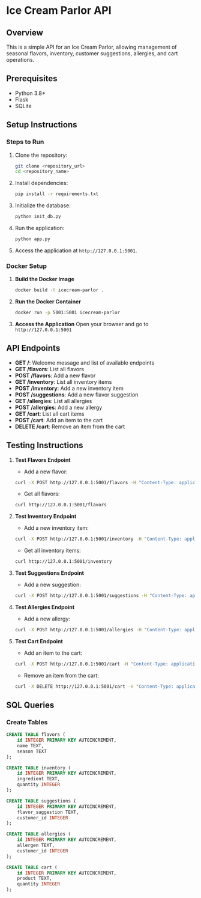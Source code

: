 # Ice Cream Parlor API

## Overview
This is a simple API for an Ice Cream Parlor, allowing management of seasonal flavors, inventory, customer suggestions, allergies, and cart operations.

## Prerequisites
- Python 3.8+
- Flask
- SQLite

## Setup Instructions
### Steps to Run

1. Clone the repository:
    ```sh
    git clone <repository_url>
    cd <repository_name>
    ```

2. Install dependencies:
    ```sh
    pip install -r requirements.txt
    ```

3. Initialize the database:
    ```sh
    python init_db.py
    ```

4. Run the application:
    ```sh
    python app.py
    ```

5. Access the application at `http://127.0.0.1:5001`.

### Docker Setup
1. **Build the Docker Image**
    ```sh
    docker build -t icecream-parlor .
    ```

2. **Run the Docker Container**
    ```sh
    docker run -p 5001:5001 icecream-parlor
    ```

3. **Access the Application**
    Open your browser and go to `http://127.0.0.1:5001`

## API Endpoints

- **GET /**: Welcome message and list of available endpoints
- **GET /flavors**: List all flavors
- **POST /flavors**: Add a new flavor
- **GET /inventory**: List all inventory items
- **POST /inventory**: Add a new inventory item
- **POST /suggestions**: Add a new flavor suggestion
- **GET /allergies**: List all allergies
- **POST /allergies**: Add a new allergy
- **GET /cart**: List all cart items
- **POST /cart**: Add an item to the cart
- **DELETE /cart**: Remove an item from the cart

## Testing Instructions
1. **Test Flavors Endpoint**
    - Add a new flavor:
    ```sh
    curl -X POST http://127.0.0.1:5001/flavors -H "Content-Type: application/json" -d '{"name": "Vanilla", "season": "Summer"}'
    ```

    - Get all flavors:
    ```sh
    curl http://127.0.0.1:5001/flavors
    ```

2. **Test Inventory Endpoint**
    - Add a new inventory item:
    ```sh
    curl -X POST http://127.0.0.1:5001/inventory -H "Content-Type: application/json" -d '{"ingredient": "Milk", "quantity": 10}'
    ```

    - Get all inventory items:
    ```sh
    curl http://127.0.0.1:5001/inventory
    ```

3. **Test Suggestions Endpoint**
    - Add a new suggestion:
    ```sh
    curl -X POST http://127.0.0.1:5001/suggestions -H "Content-Type: application/json" -d '{"flavor_suggestion": "Mango", "customer_id": 1}'
    ```

4. **Test Allergies Endpoint**
    - Add a new allergy:
    ```sh
    curl -X POST http://127.0.0.1:5001/allergies -H "Content-Type: application/json" -d '{"allergen": "Peanuts", "customer_id": 1}'
    ```

5. **Test Cart Endpoint**
    - Add an item to the cart:
    ```sh
    curl -X POST http://127.0.0.1:5001/cart -H "Content-Type: application/json" -d '{"product": "Ice Cream", "quantity": 2}'
    ```

    - Remove an item from the cart:
    ```sh
    curl -X DELETE http://127.0.0.1:5001/cart -H "Content-Type: application/json" -d '{"product": "Ice Cream"}'
    ```

## SQL Queries

### Create Tables
```sql
CREATE TABLE flavors (
    id INTEGER PRIMARY KEY AUTOINCREMENT,
    name TEXT,
    season TEXT
);

CREATE TABLE inventory (
    id INTEGER PRIMARY KEY AUTOINCREMENT,
    ingredient TEXT,
    quantity INTEGER
);

CREATE TABLE suggestions (
    id INTEGER PRIMARY KEY AUTOINCREMENT,
    flavor_suggestion TEXT,
    customer_id INTEGER
);

CREATE TABLE allergies (
    id INTEGER PRIMARY KEY AUTOINCREMENT,
    allergen TEXT,
    customer_id INTEGER
);

CREATE TABLE cart (
    id INTEGER PRIMARY KEY AUTOINCREMENT,
    product TEXT,
    quantity INTEGER
);
